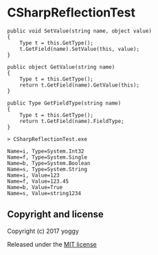 CSharpReflectionTest
====

    public void SetValue(string name, object value)
    {
        Type t = this.GetType();
        t.GetField(name).SetValue(this, value);
    }
    
    public object GetValue(string name)
    {
        Type t = this.GetType();
        return t.GetField(name).GetValue(this);
    }
    
    public Type GetFieldType(string name)
    {
        Type t = this.GetType();
        return t.GetField(name).FieldType;
    }

    > CSharpReflectionTest.exe
    
    Name=i, Type=System.Int32
    Name=f, Type=System.Single
    Name=b, Type=System.Boolean
    Name=s, Type=System.String
    Name=i, Value=123
    Name=f, Value=123.45
    Name=b, Value=True
    Name=s, Value=string1234

Copyright and license
----
Copyright (c) 2017 yoggy

Released under the [MIT license](LICENSE.txt)

